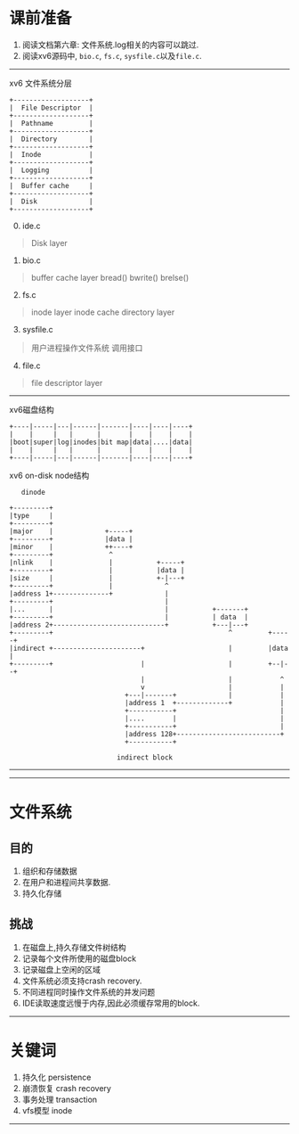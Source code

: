 # 课前准备
1. 阅读文档第六章: 文件系统.log相关的内容可以跳过.
2. 阅读xv6源码中, `bio.c`, `fs.c`, `sysfile.c`以及`file.c`.

---

xv6 文件系统分层
```
+-------------------+
|  File Descriptor  |
+-------------------+
|  Pathname         |
+-------------------+
|  Directory        |
+-------------------+
|  Inode            |
+-------------------+
|  Logging          |
+-------------------+
|  Buffer cache     |
+-------------------+
|  Disk             |
+-------------------+
```
0. ide.c
> Disk layer

1.  bio.c
> buffer cache layer
> bread() bwrite() brelse()

2. fs.c
> inode layer
> inode cache
> directory layer

3. sysfile.c
> 用户进程操作文件系统 调用接口

4. file.c
> file descriptor layer

---

xv6磁盘结构
```
+----|-----|---|------|-------|----|----|----+
|    |     |   |      |       |    |    |    |
|boot|super|log|inodes|bit map|data|....|data|
|    |     |   |      |       |    |    |    |
+----|-----|---|------|-------|----|----|----+

```

xv6 on-disk node结构
```
   dinode

+---------+
|type     |
+---------+
|major    |             +-----+
+---------+             |data |
|minor    |             ++----+
+---------+              ^
|nlink    |              |           +-----+
+---------+              |           |data |
|size     |              |           +-|---+
+---------+              |             ^
|address 1+--------------+             |
+---------+                            |
|...      |                            |           +-------+
+---------+                            |           | data  |
|address 2+----------------------------+           +---|---+
+---------+                                            ^         +-----+
|indirect +----------------------+                     |         |data |
+---------+                      |                     |         +--|--+
                                 |                     |            ^
                                 v                     |            |
                             +---|-------+             |            |
                             |address 1  +-------------+            |
                             +-----------+                          |
                             |....       |                          |
                             +-----------+                          |
                             |address 128+--------------------------+
                             +-----------+

                           indirect block

```

---


---

# 文件系统

## 目的
1. 组织和存储数据
2. 在用户和进程间共享数据.
3. 持久化存储

## 挑战
1. 在磁盘上,持久存储文件树结构
2. 记录每个文件所使用的磁盘block
3. 记录磁盘上空闲的区域
4. 文件系统必须支持crash recovery.
5. 不同进程同时操作文件系统的并发问题
6. IDE读取速度远慢于内存,因此必须缓存常用的block.

---

# 关键词
1. 持久化 persistence
2. 崩溃恢复 crash recovery
3. 事务处理 transaction
4. vfs模型 inode

---
